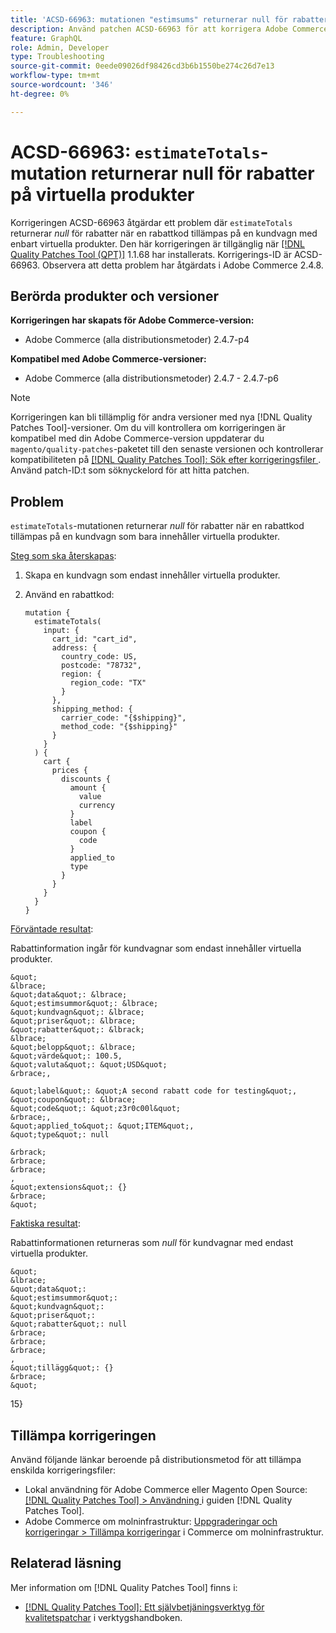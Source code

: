 ```yaml
---
title: 'ACSD-66963: mutationen "estimsums" returnerar null för rabatter på virtuella produkter'
description: Använd patchen ACSD-66963 för att korrigera Adobe Commerce-problemet där "estimsummor" returnerar *null* för rabatter när en rabattkod används i en kundvagn med enbart virtuella produkter.
feature: GraphQL
role: Admin, Developer
type: Troubleshooting
source-git-commit: 0eede09026df98426cd3b6b1550be274c26d7e13
workflow-type: tm+mt
source-wordcount: '346'
ht-degree: 0%

---
```



# ACSD-66963: `estimateTotals`-mutation returnerar null för rabatter på virtuella produkter

Korrigeringen ACSD-66963 åtgärdar ett problem där `estimateTotals` returnerar *null* för rabatter när en rabattkod tillämpas på en kundvagn med enbart virtuella produkter. Den här korrigeringen är tillgänglig när [[!DNL Quality Patches Tool (QPT)]](/help/tools/quality-patches-tool/quality-patches-tool-to-self-serve-quality-patches.md) 1.1.68 har installerats. Korrigerings-ID är ACSD-66963. Observera att detta problem har åtgärdats i Adobe Commerce 2.4.8.

## Berörda produkter och versioner

**Korrigeringen har skapats för Adobe Commerce-version:**

* Adobe Commerce (alla distributionsmetoder) 2.4.7-p4

**Kompatibel med Adobe Commerce-versioner:**

* Adobe Commerce (alla distributionsmetoder) 2.4.7 - 2.4.7-p6

>[!NOTE]
>
>Korrigeringen kan bli tillämplig för andra versioner med nya [!DNL Quality Patches Tool]-versioner. Om du vill kontrollera om korrigeringen är kompatibel med din Adobe Commerce-version uppdaterar du `magento/quality-patches`-paketet till den senaste versionen och kontrollerar kompatibiliteten på [[!DNL Quality Patches Tool]: Sök efter korrigeringsfiler ](https://experienceleague.adobe.com/tools/commerce-quality-patches/index.html?lang=sv-SE). Använd patch-ID:t som söknyckelord för att hitta patchen.

## Problem

`estimateTotals`-mutationen returnerar *null* för rabatter när en rabattkod tillämpas på en kundvagn som bara innehåller virtuella produkter.

<u>Steg som ska återskapas</u>:

1. Skapa en kundvagn som endast innehåller virtuella produkter.
1. Använd en rabattkod:

   ```
   mutation {
     estimateTotals(
       input: {
         cart_id: "cart_id",
         address: {
           country_code: US,
           postcode: "78732",
           region: {
             region_code: "TX"
           }
         },
         shipping_method: {
           carrier_code: "{$shipping}",
           method_code: "{$shipping}"
         }
       }
     ) {
       cart {
         prices {
           discounts {
             amount {
               value
               currency
             }
             label
             coupon {
               code
             }
             applied_to
             type
           }
         }
       }
     }
   }
   ```

<u>Förväntade resultat</u>:

Rabattinformation ingår för kundvagnar som endast innehåller virtuella produkter.

    &quot;
    &lbrace;
    &quot;data&quot;: &lbrace;
    &quot;estimsummor&quot;: &lbrace;
    &quot;kundvagn&quot;: &lbrace;
    &quot;priser&quot;: &lbrace;
    &quot;rabatter&quot;: &lbrack;
    &lbrace;
    &quot;belopp&quot;: &lbrace;
    &quot;värde&quot;: 100.5,
    &quot;valuta&quot;: &quot;USD&quot;
    &rbrace;,
     
    &quot;label&quot;: &quot;A second rabatt code for testing&quot;,
    &quot;coupon&quot;: &lbrace;
    &quot;code&quot;: &quot;z3r0c00l&quot;
    &rbrace;,
    &quot;applied_to&quot;: &quot;ITEM&quot;,
    &quot;type&quot;: null
    
    &rbrack;
    &rbrace; 
    &rbrace;
    ,
    &quot;extensions&quot;: {}
    &rbrace;
    &quot;

<u>Faktiska resultat</u>:

Rabattinformationen returneras som *null* för kundvagnar med endast virtuella produkter.

    &quot;
    &lbrace;
    &quot;data&quot;: 
    &quot;estimsummor&quot;: 
    &quot;kundvagn&quot;: 
    &quot;priser&quot;: 
    &quot;rabatter&quot;: null
    &rbrace;
    &rbrace;
    &rbrace;
    ,
    &quot;tillägg&quot;: {}
    &rbrace;
    &quot;
 15&rbrace;

## Tillämpa korrigeringen

Använd följande länkar beroende på distributionsmetod för att tillämpa enskilda korrigeringsfiler:

* Lokal användning för Adobe Commerce eller Magento Open Source: [[!DNL Quality Patches Tool] > Användning ](/help/tools/quality-patches-tool/usage.md) i guiden [!DNL Quality Patches Tool].
* Adobe Commerce om molninfrastruktur: [Uppgraderingar och korrigeringar > Tillämpa korrigeringar](https://experienceleague.adobe.com/docs/commerce-cloud-service/user-guide/develop/upgrade/apply-patches.html?lang=sv-SE) i Commerce om molninfrastruktur.

## Relaterad läsning

Mer information om [!DNL Quality Patches Tool] finns i:

* [[!DNL Quality Patches Tool]: Ett självbetjäningsverktyg för kvalitetspatchar](/help/tools/quality-patches-tool/quality-patches-tool-to-self-serve-quality-patches.md) i verktygshandboken.
